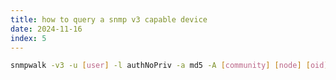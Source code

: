 ```yaml
---
title: how to query a snmp v3 capable device
date: 2024-11-16
index: 5
---
```


```bash
snmpwalk -v3 -u [user] -l authNoPriv -a md5 -A [community] [node] [oid]
```


